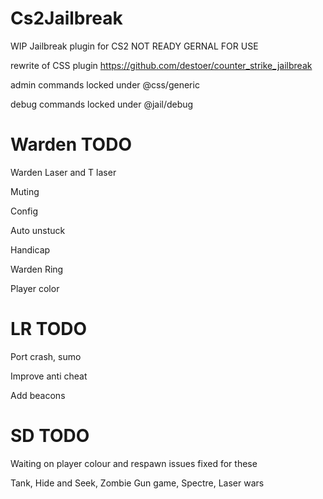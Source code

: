 # Cs2Jailbreak
WIP Jailbreak plugin for CS2 NOT READY GERNAL FOR USE 

rewrite of CSS plugin https://github.com/destoer/counter_strike_jailbreak 

admin commands locked under @css/generic 

debug commands locked under @jail/debug


# Warden TODO
Warden Laser and T laser 

Muting 

Config 

Auto unstuck 

Handicap 

Warden Ring 

Player color 



# LR TODO
Port crash, sumo 

Improve anti cheat

Add beacons 


# SD TODO
Waiting on player colour and respawn issues fixed for these

Tank, Hide and Seek, Zombie 
Gun game, Spectre, Laser wars
